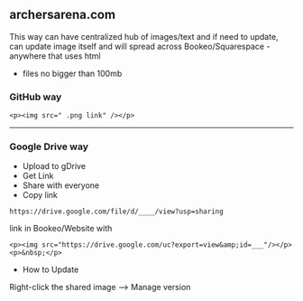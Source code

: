 ## archersarena.com
This way can have centralized hub of images/text and if need to update, can update image itself and will spread across Bookeo/Squarespace - anywhere that uses html

- files no bigger than 100mb

### GitHub way

```
<p><img src=" .png link" /></p>
```
---

### Google Drive way

- Upload to gDrive
- Get Link
- Share with everyone
- Copy link
```
https://drive.google.com/file/d/____/view?usp=sharing
```

link in Bookeo/Website with

```
<p><img src="https://drive.google.com/uc?export=view&amp;id=___"/></p>
<p>&nbsp;</p>
```

- How to Update

Right-click the shared image --> Manage version